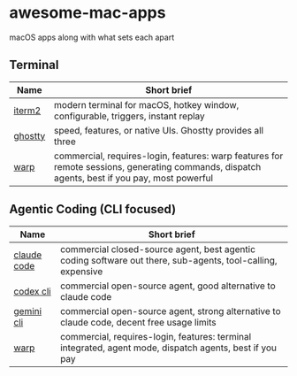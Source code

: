 # awesome-mac-apps
macOS apps along with what sets each apart

## Terminal

| Name | Short brief |
| --- | --- |
| [iterm2](https://iterm2.com/) | modern terminal for macOS, hotkey window, configurable, triggers, instant replay |
| [ghostty](https://ghostty.org/) | speed, features, or native UIs. Ghostty provides all three |
| [warp](https://www.warp.dev/terminal) | commercial, requires-login, features: warp features for remote sessions, generating commands, dispatch agents, best if you pay, most powerful |


## Agentic Coding (CLI focused)

| Name | Short brief |
| --- | --- |
| [claude code](https://www.anthropic.com/claude-code) | commercial closed-source agent, best agentic coding software out there, sub-agents, tool-calling, expensive |
| [codex cli](https://github.com/openai/codex) | commercial open-source agent, good alternative to claude code |
| [gemini cli](https://github.com/google-gemini/gemini-cli) | commercial open-source agent, strong alternative to claude code, decent free usage limits |
| [warp](https://www.warp.dev/agents) | commercial, requires-login, features: terminal integrated, agent mode, dispatch agents, best if you pay |

